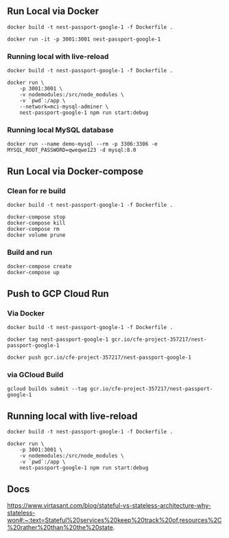 ## Run Local via Docker
```
docker build -t nest-passport-google-1 -f Dockerfile .

docker run -it -p 3001:3001 nest-passport-google-1

```
### Running local with live-reload
```
docker build -t nest-passport-google-1 -f Dockerfile .

docker run \
    -p 3001:3001 \
    -v nodemodules:/src/node_modules \
    -v `pwd`:/app \
    --network=mci-mysql-adminer \
    nest-passport-google-1 npm run start:debug

```

### Running local MySQL database
```
docker run --name demo-mysql --rm -p 3306:3306 -e MYSQL_ROOT_PASSWORD=qweqwe123 -d mysql:8.0

```

## Run Local via Docker-compose
### Clean for re build
```
docker build -t nest-passport-google-1 -f Dockerfile .

docker-compose stop
docker-compose kill
docker-compose rm
docker volume prune

```
### Build and run
```
docker-compose create
docker-compose up

```

## Push to GCP Cloud Run
### Via Docker
```
docker build -t nest-passport-google-1 -f Dockerfile .

docker tag nest-passport-google-1 gcr.io/cfe-project-357217/nest-passport-google-1

docker push gcr.io/cfe-project-357217/nest-passport-google-1

```

### via GCloud Build
```
gcloud builds submit --tag gcr.io/cfe-project-357217/nest-passport-google-1

```

## Running local with live-reload
```
docker build -t nest-passport-google-1 -f Dockerfile .

docker run \
    -p 3001:3001 \
    -v nodemodules:/src/node_modules \
    -v `pwd`:/app \
    nest-passport-google-1 npm run start:debug

```

## Docs

https://www.virtasant.com/blog/stateful-vs-stateless-architecture-why-stateless-won#:~:text=Stateful%20services%20keep%20track%20of,resources%2C%20rather%20than%20the%20state.
